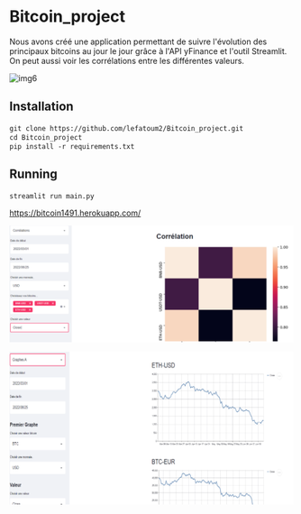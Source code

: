 # Bitcoin_project

Nous avons créé une application permettant de suivre l'évolution des principaux bitcoins au jour le jour grâce à l'API yFinance et l'outil Streamlit. On peut aussi voir les corrélations entre les différentes valeurs.


![img6](https://cryptoast.fr/wp-content/uploads/2019/10/acheter-bitcoin.jpg)


## Installation

```
git clone https://github.com/lefatoum2/Bitcoin_project.git
cd Bitcoin_project
pip install -r requirements.txt
```

## Running 

```
streamlit run main.py
```

https://bitcoin1491.herokuapp.com/

![img6](./images/bitcoin1.png)

![img5](./images/bitcoin2.png)
